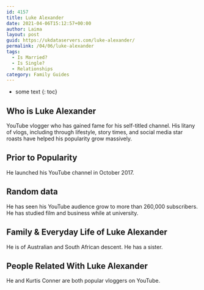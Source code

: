 ```yaml
---
id: 4157
title: Luke Alexander
date: 2021-04-06T15:12:57+00:00
author: Laima
layout: post
guid: https://ukdataservers.com/luke-alexander/
permalink: /04/06/luke-alexander
tags:
  - Is Married?
  - Is Single?
  - Relationships
category: Family Guides
---
```


* some text
{: toc}


## Who is Luke Alexander
                  
                  
                  
YouTube vlogger who has gained fame for his self-titled channel. His litany of vlogs, including through lifestyle, story times, and social media star roasts have helped his popularity grow massively. 
                  
              
            
              
            
                
                
                
## Prior to Popularity
                  
                  
                  
He launched his YouTube channel in October 2017. 
                  
              
            
              
            
                
                
                
## Random data
                  
                  
                  
He has seen his YouTube audience grow to more than 260,000 subscribers. He has studied film and business while at university. 
                  
              
            
              
            
                
                
                
## Family & Everyday Life of Luke Alexander
                  
                  
                  
He is of Australian and South African descent. He has a sister.
                  
              
            
              
            
                
                
                
## People Related With Luke Alexander
                  
                  
                  
He and Kurtis Conner are both popular vloggers on YouTube. 
                  
              
            
              
            
                
              
            
              
              
            
            
              
            
          
          
          